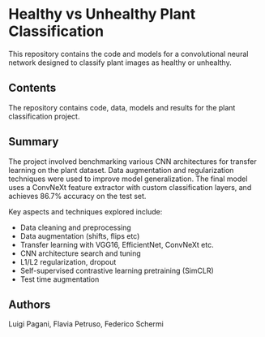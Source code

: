 
# Healthy vs Unhealthy Plant Classification

This repository contains the code and models for a convolutional neural network designed to classify plant images as healthy or unhealthy.

## Contents

The repository contains code, data, models and results for the plant classification project.

## Summary

The project involved benchmarking various CNN architectures for transfer learning on the plant dataset. Data augmentation and regularization techniques were used to improve model generalization. The final model uses a ConvNeXt feature extractor with custom classification layers, and achieves 86.7% accuracy on the test set.

Key aspects and techniques explored include:

- Data cleaning and preprocessing
- Data augmentation (shifts, flips etc) 
- Transfer learning with VGG16, EfficientNet, ConvNeXt etc.
- CNN architecture search and tuning
- L1/L2 regularization, dropout
- Self-supervised contrastive learning pretraining (SimCLR)
- Test time augmentation



## Authors

Luigi Pagani, Flavia Petruso, Federico Schermi

